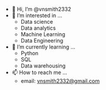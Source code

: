 - 👋 Hi, I’m @vnsmith2332
- 👀 I’m interested in ...
     - Data science
     - Data analytics
     - Machine Learning
     - Data Engineering
- 🌱 I’m currently learning ...
     - Python
     - SQL
     - Data warehousing
- 📫 How to reach me ...
     - email: vnsmith2332@gmail.com

<!---
vnsmith2332/vnsmith2332 is a ✨ special ✨ repository because its `README.md` (this file) appears on your GitHub profile.
You can click the Preview link to take a look at your changes.
--->
